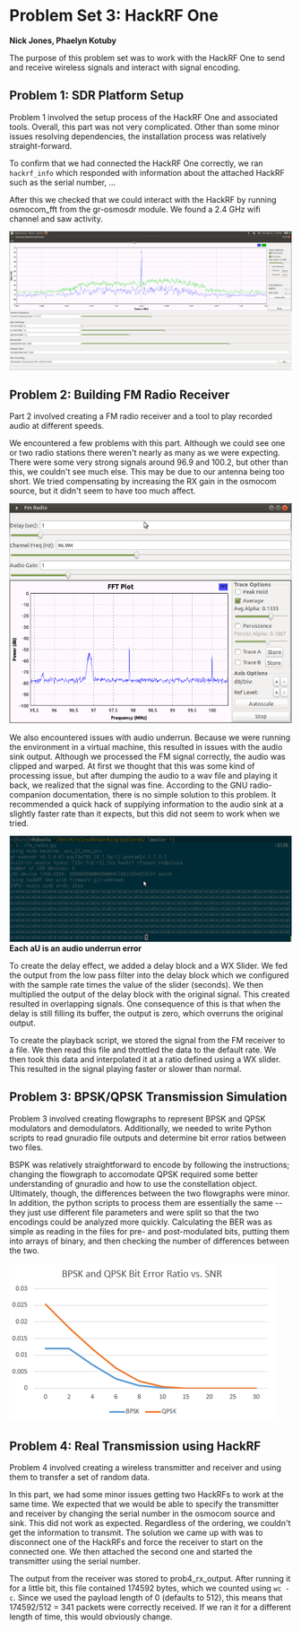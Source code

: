 # Problem Set 3: HackRF One
**Nick Jones, Phaelyn Kotuby**

The purpose of this problem set was to work with the HackRF One to send
and receive wireless signals and interact with signal encoding.

## Problem 1: SDR Platform Setup
Problem 1 involved the setup process of the HackRF One and associated tools.
Overall, this part was not very complicated.  Other than some minor issues
resolving dependencies, the installation process was relatively
straight-forward.

To confirm that we had connected the HackRF One correctly, we ran
`hackrf_info` which responded with information about the attached HackRF such
as the serial number, ...

After this we checked that we could interact with the HackRF by running
osmocom_fft from the gr-osmosdr module.  We found a 2.4 GHz wifi channel
and saw activity.

![Wifi Channel](prob1/wifi_channel.png)

## Problem 2: Building FM Radio Receiver
Part 2 involved creating a FM radio receiver and a tool to play recorded
audio at different speeds.

We encountered a few problems with this part.  Although we could see one or two
radio stations there weren't nearly as many as we were expecting.  There were
some very strong signals around 96.9 and 100.2, but other than this, we
couldn't see much else.  This may be due to our antenna being too short.  We
tried compensating by increasing the RX gain in the osmocom source, but it
didn't seem to have too much affect.

![Frequency Chart](prob2/images/radio_spectrum.png)

We also encountered issues with audio underrun.  Because we were running
the environment in a virtual machine, this resulted in issues with the
audio sink output.  Although we processed the FM signal correctly,
the audio was clipped and warped.  At first we thought that this was some
kind of processing issue, but after dumping the audio to a wav file and
playing it back, we realized that the signal was fine.  According to the
GNU radio-companion documentation, there is no simple solution to this
problem.  It recommended a quick hack of supplying information to the
audio sink at a slightly faster rate than it expects, but this did not
seem to work when we tried.

![Audio Underrun](prob2/images/audio_underrun.png)<br />
**Each aU is an audio underrun error**

To create the delay effect, we added a delay block and a WX Slider.  We fed the
output from the low pass filter into the delay block which we configured
with the sample rate times the value of the slider (seconds).  We then multiplied
the output of the delay block with the original signal.  This created resulted
in overlapping signals.  One consequence of this is that when the delay is still
filling its buffer, the output is zero, which overruns the original output.

To create the playback script, we stored the signal from the FM receiver to a
file.  We then read this file and throttled the data to the default rate.
We then took this data and interpolated it at a ratio defined using a WX slider.
This resulted in the signal playing faster or slower than normal.

## Problem 3: BPSK/QPSK Transmission Simulation
Problem 3 involved creating flowgraphs to represent BPSK and QPSK modulators
and demodulators. Additionally, we needed to write Python scripts to read
gnuradio file outputs and determine bit error ratios between two files.

BSPK was relatively straightforward to encode by following the instructions;
changing the flowgraph to accomodate QPSK required some better understanding
of gnuradio and how to use the constellation object. Ultimately, though, the
differences between the two flowgraphs were minor. In addition, the python
scripts to process them are essentially the same -- they just use different
file parameters and were split so that the two encodings could be analyzed
more quickly. Calculating the BER was as simple as reading in the files for
pre- and post-modulated bits, putting them into arrays of binary, and then
checking the number of differences between the two.

![BPSK vs QPSK](prob3/graph.PNG)

## Problem 4: Real Transmission using HackRF
Problem 4 involved creating a wireless transmitter and receiver and using
them to transfer a set of random data.

In this part, we had some minor issues getting two HackRFs to work at the same
time.  We expected that we would be able to specify the transmitter and
receiver by changing the serial number in the osmocom source and sink.  This
did not work as expected.  Regardless of the ordering, we couldn't get the
information to transmit.  The solution we came up with was to disconnect one of
the HackRFs and force the receiver to start on the connected one.  We then
attached the second one and started the transmitter using the serial number.

The output from the receiver was stored to prob4_rx_output.  After running it
for a little bit, this file contained 174592 bytes, which we counted using
`wc -c`.  Since we used the payload length of 0 (defaults to 512), this means
that 174592/512 = 341 packets were correctly received.  If we ran it for a
different length of time, this would obviously change.
